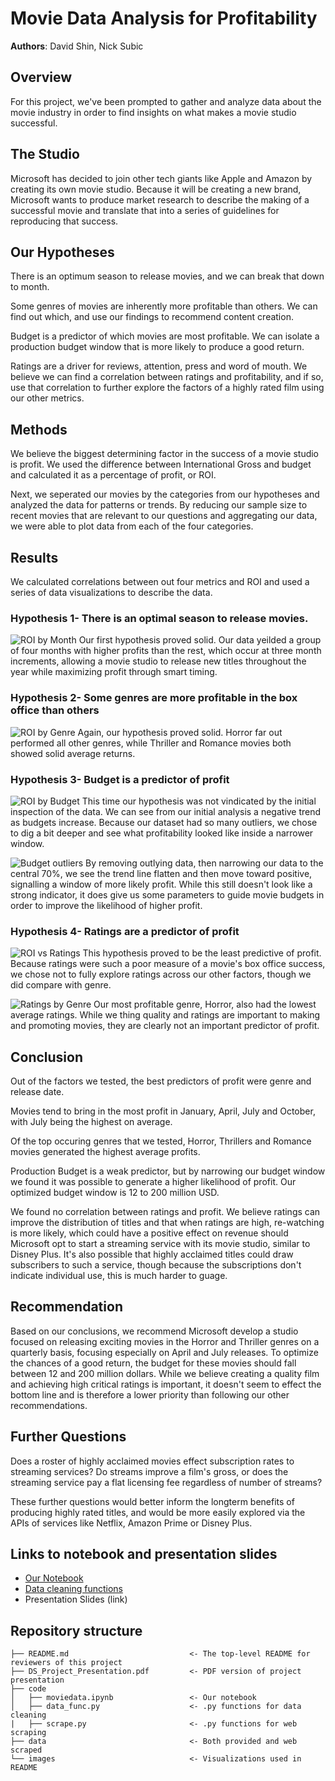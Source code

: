 # Movie Data Analysis for Profitability

**Authors**: David Shin, Nick Subic

## Overview

For this project, we've been prompted to gather and analyze data about the movie industry in order to find insights on what makes a movie studio successful.

## The Studio

Microsoft has decided to join other tech giants like Apple and Amazon by creating its own movie studio. Because it will be creating a new brand, Microsoft wants to produce market research to describe the making of a successful movie and translate that into a series of guidelines for reproducing that success.


## Our Hypotheses

There is an optimum season to release movies, and we can break that down to month.

Some genres of movies are inherently more profitable than others. We can find out which, and use our findings to recommend content creation.

Budget is a predictor of which movies are most profitable. We can isolate a production budget window that is more likely to produce a good return.

Ratings are a driver for reviews, attention, press and word of mouth. We believe we can find a correlation between ratings and profitability, and if so, use that correlation to further explore the factors of a highly rated film using our other metrics.

## Methods

We believe the biggest determining factor in the success of a movie studio is profit. We used the difference between International Gross and budget and calculated it as a percentage of profit, or ROI. 

Next, we seperated our movies by the categories from our hypotheses and analyzed the data for patterns or trends. By reducing our sample size to recent movies that are relevant to our questions and aggregating our data, we were able to plot data from each of the four categories.

## Results

We calculated correlations between out four metrics and ROI and used a series of data visualizations to describe the data.

### Hypothesis 1- There is an optimal season to release movies.
![ROI by Month](./Images/roi_by_month.png)
Our first hypothesis proved solid. Our data yeilded a group of four months with higher profits than the rest, which occur at three month increments, allowing a movie studio to release new titles throughout the year while maximizing profit through smart timing. 

### Hypothesis 2- Some genres are more profitable in the box office than others
![ROI by Genre](./Images/ROI_genre.png)
Again, our hypothesis proved solid. Horror far out performed all other genres, while Thriller and Romance movies both showed solid average returns.

### Hypothesis 3- Budget is a predictor of profit
![ROI by Budget](./Images/ROI_budget_fulldata.png)
This time our hypothesis was not vindicated by the initial inspection of the data. We can see from our initial analysis a negative trend as budgets increase. Because our dataset had so many outliers, we chose to dig a bit deeper and see what profitability looked like inside a narrower window.

![Budget outliers](./Images/budget_outliers.png)
By removing outlying data, then narrowing our data to the central 70%, we see the trend line flatten and then move toward positive, signalling a window of more likely profit. While this still doesn't look like a strong indicator, it does give us some parameters to guide movie budgets in order to improve the likelihood of higher profit.

### Hypothesis 4- Ratings are a predictor of profit
![ROI vs Ratings](./Images/ROI_vs_Rating.png)
This hypothesis proved to be the least predictive of profit. Because ratings were such a poor measure of a movie's box office success, we chose not to fully explore ratings across our other factors, though we did compare with genre.

![Ratings by Genre](./Images/genre_ratings.png)
Our most profitable genre, Horror, also had the lowest average ratings. While we thing quality and ratings are important to making and promoting movies, they are clearly not an important predictor of profit.

## Conclusion

Out of the factors we tested, the best predictors of profit were genre and release date. 

Movies tend to bring in the most profit in January, April, July and October, with July being the highest on average. 

Of the top occuring genres that we tested, Horror, Thrillers and Romance movies generated the highest average profits.

Production Budget is a weak predictor, but by narrowing our budget window we found it was possible to generate a higher likelihood of profit. Our optimized budget window is 12 to 200 million USD.

We found no correlation between ratings and profit. We believe ratings can improve the distribution of titles and that when ratings are high, re-watching is more likely, which could have a positive effect on revenue should Microsoft opt to start a streaming service with its movie studio, similar to Disney Plus. It's also possible that highly acclaimed titles could draw subscribers to such a service, though because the subscriptions don't indicate individual use, this is much harder to guage. 

## Recommendation

Based on our conclusions, we recommend Microsoft develop a studio focused on releasing exciting movies in the Horror and Thriller genres on a quarterly basis, focusing especially on April and July releases. To optimize the chances of a good return, the budget for these movies should fall between 12 and 200 million dollars. While we believe creating a quality film and achieving high critical ratings is important, it doesn't seem to effect the bottom line and is therefore a lower priority than following our other recommendations.

## Further Questions

Does a roster of highly acclaimed movies effect subscription rates to streaming services? Do streams improve a film's gross, or does the streaming service pay a flat licensing fee regardless of number of streams?

These further questions would better inform the longterm benefits of producing highly rated titles, and would be more easily explored via the APIs of services like Netflix, Amazon Prime or Disney Plus. 

## Links to notebook and presentation slides

* [Our Notebook](https://github.com/bagnine/moviedata/blob/master/Code/moviedata.ipynb)
* [Data cleaning functions](https://github.com/bagnine/moviedata/blob/master/Code/func.py)
* Presentation Slides (link)

## Repository structure

```
├── README.md                           <- The top-level README for reviewers of this project
├── DS_Project_Presentation.pdf         <- PDF version of project presentation
├── code
│   ├── moviedata.ipynb                 <- Our notebook
│   ├── data_func.py                    <- .py functions for data cleaning
|   ├── scrape.py                       <- .py functions for web scraping
├── data                                <- Both provided and web scraped
└── images                              <- Visualizations used in README
```